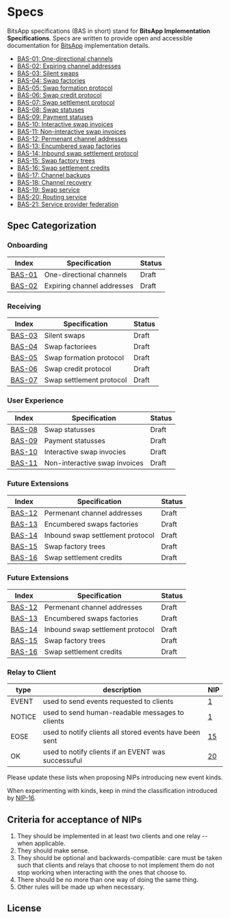 # Specs

BitsApp specifications (BAS in short) stand for **BitsApp Implementation Specifications**. Specs are written to provide open and accessible documentation for [BitsApp](https://bits.app) implementation details.

- [BAS-01: One-directional channels](01.md)
- [BAS-02: Expiring channel addresses](02.md)
- [BAS-03: Silent swaps](03.md)
- [BAS-04: Swap factories](04.md)
- [BAS-05: Swap formation protocol](05.md)
- [BAS-06: Swap credit protocol](06.md)
- [BAS-07: Swap settlement protocol](07.md)
- [BAS-08: Swap statuses](08.md)
- [BAS-09: Payment statuses](09.md)
- [BAS-10: Interactive swap invoices](10.md)
- [BAS-11: Non-interactive swap invoices](11.md)
- [BAS-12: Permenant channel addresses](12.md)
- [BAS-13: Encumbered swap factories](13.md)
- [BAS-14: Inbound swap settlement protocol](14.md)
- [BAS-15: Swap factory trees](15.md)
- [BAS-16: Swap settlement credits](16.md)
- [BAS-17: Channel backups](17.md)
- [BAS-18: Channel recovery](18.md)
- [BAS-19: Swap service](19.md)
- [BAS-20: Routing service](20.md)
- [BAS-21:  Service provider federation](21.md)

## Spec Categorization

### Onboarding
| Index  | Specification                                      | Status     |
|------- |----------------------------------------------------|------------|
| [BAS-01](01.md)   | One-directional channels                | Draft      |
| [BAS-02](02.md)   | Expiring channel addresses              | Draft      |

### Receiving
| Index  | Specification                                      | Status     |
|------- |----------------------------------------------------|------------|
| [BAS-03](03.md)   | Silent swaps                            | Draft      |
| [BAS-04](04.md)   | Swap factoriees                         | Draft      |
| [BAS-05](05.md)   | Swap formation protocol                 | Draft      |
| [BAS-06](06.md)   | Swap credit protocol                    | Draft      |
| [BAS-07](07.md)   | Swap settlement protocol                | Draft      |

### User Experience
| Index  | Specification                                      | Status     |
|------- |----------------------------------------------------|------------|
| [BAS-08](08.md)   | Swap statusses                          | Draft      |
| [BAS-09](09.md)   | Payment statusses                       | Draft      |
| [BAS-10](10.md)   | Interactive swap invocies               | Draft      |
| [BAS-11](11.md)   | Non-interactive swap invoices           | Draft      |

### Future Extensions
| Index  | Specification                                      | Status     |
|------- |----------------------------------------------------|------------|
| [BAS-12](12.md)   | Permenant channel addresses             | Draft      |
| [BAS-13](13.md)   | Encumbered swaps factories              | Draft      |
| [BAS-14](14.md)   | Inbound swap settlement protocol        | Draft      |
| [BAS-15](15.md)   | Swap factory trees                      | Draft      |
| [BAS-16](16.md)   | Swap settlement credits                 | Draft      |

### Future Extensions
| Index  | Specification                                      | Status     |
|------- |----------------------------------------------------|------------|
| [BAS-12](12.md)   | Permenant channel addresses             | Draft      |
| [BAS-13](13.md)   | Encumbered swaps factories              | Draft      |
| [BAS-14](14.md)   | Inbound swap settlement protocol        | Draft      |
| [BAS-15](15.md)   | Swap factory trees                      | Draft      |
| [BAS-16](16.md)   | Swap settlement credits                 | Draft      |


### Relay to Client
| type   | description                                             | NIP         |
|--------|---------------------------------------------------------|-------------|
| EVENT  | used to send events requested to clients                | [1](01.md)  |
| NOTICE | used to send human-readable messages to clients         | [1](01.md)  |
| EOSE   | used to notify clients all stored events have been sent | [15](15.md) |
| OK     | used to notify clients if an EVENT was successuful      | [20](20.md) |

Please update these lists when proposing NIPs introducing new event kinds.

When experimenting with kinds, keep in mind the classification introduced by [NIP-16](16.md).

## Criteria for acceptance of NIPs

1. They should be implemented in at least two clients and one relay -- when applicable.
2. They should make sense.
3. They should be optional and backwards-compatible: care must be taken such that clients and relays that choose to not implement them do not stop working when interacting with the ones that choose to.
4. There should be no more than one way of doing the same thing.
5. Other rules will be made up when necessary.

## License
